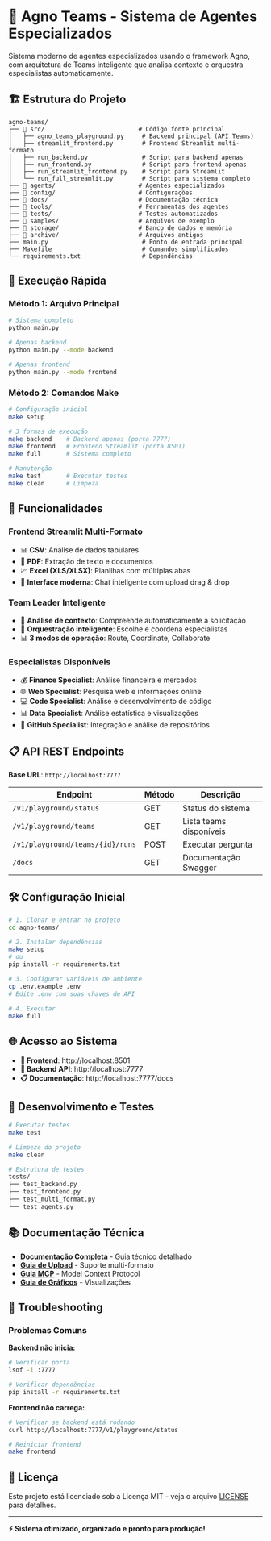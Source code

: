 # 🧠 Agno Teams - Sistema de Agentes Especializados

Sistema moderno de agentes especializados usando o framework Agno, com arquitetura de Teams inteligente que analisa contexto e orquestra especialistas automaticamente.

## 🏗️ **Estrutura do Projeto**

```
agno-teams/
├── 📁 src/                          # Código fonte principal
│   ├── agno_teams_playground.py     # Backend principal (API Teams)
│   ├── streamlit_frontend.py        # Frontend Streamlit multi-formato
│   ├── run_backend.py               # Script para backend apenas
│   ├── run_frontend.py              # Script para frontend apenas
│   ├── run_streamlit_frontend.py    # Script para Streamlit
│   └── run_full_streamlit.py        # Script para sistema completo
├── 📁 agents/                       # Agentes especializados
├── 📁 config/                       # Configurações
├── 📁 docs/                         # Documentação técnica
├── 📁 tools/                        # Ferramentas dos agentes
├── 📁 tests/                        # Testes automatizados
├── 📁 samples/                      # Arquivos de exemplo
├── 📁 storage/                      # Banco de dados e memória
├── 📁 archive/                      # Arquivos antigos
├── main.py                          # Ponto de entrada principal
├── Makefile                         # Comandos simplificados
└── requirements.txt                 # Dependências
```

## 🚀 **Execução Rápida**

### **Método 1: Arquivo Principal**
```bash
# Sistema completo
python main.py

# Apenas backend
python main.py --mode backend

# Apenas frontend
python main.py --mode frontend
```

### **Método 2: Comandos Make**
```bash
# Configuração inicial
make setup

# 3 formas de execução
make backend    # Backend apenas (porta 7777)
make frontend   # Frontend Streamlit (porta 8501)
make full       # Sistema completo

# Manutenção
make test       # Executar testes
make clean      # Limpeza
```

## 🎯 **Funcionalidades**

### **Frontend Streamlit Multi-Formato**
- 📊 **CSV**: Análise de dados tabulares
- 📄 **PDF**: Extração de texto e documentos
- 📈 **Excel (XLS/XLSX)**: Planilhas com múltiplas abas
- 🎨 **Interface moderna**: Chat inteligente com upload drag & drop

### **Team Leader Inteligente**
- 🧠 **Análise de contexto**: Compreende automaticamente a solicitação
- 🎯 **Orquestração inteligente**: Escolhe e coordena especialistas
- 📊 **3 modos de operação**: Route, Coordinate, Collaborate

### **Especialistas Disponíveis**
- 💰 **Finance Specialist**: Análise financeira e mercados
- 🌐 **Web Specialist**: Pesquisa web e informações online
- 💻 **Code Specialist**: Análise e desenvolvimento de código
- 📊 **Data Specialist**: Análise estatística e visualizações
- 🐙 **GitHub Specialist**: Integração e análise de repositórios

## 📋 **API REST Endpoints**

**Base URL**: `http://localhost:7777`

| Endpoint | Método | Descrição |
|----------|--------|-----------|
| `/v1/playground/status` | GET | Status do sistema |
| `/v1/playground/teams` | GET | Lista teams disponíveis |
| `/v1/playground/teams/{id}/runs` | POST | Executar pergunta |
| `/docs` | GET | Documentação Swagger |

## 🛠️ **Configuração Inicial**

```bash
# 1. Clonar e entrar no projeto
cd agno-teams/

# 2. Instalar dependências
make setup
# ou
pip install -r requirements.txt

# 3. Configurar variáveis de ambiente
cp .env.example .env
# Edite .env com suas chaves de API

# 4. Executar
make full
```

## 🌐 **Acesso ao Sistema**

- **🎨 Frontend**: http://localhost:8501
- **🔗 Backend API**: http://localhost:7777
- **📋 Documentação**: http://localhost:7777/docs

## 🧪 **Desenvolvimento e Testes**

```bash
# Executar testes
make test

# Limpeza do projeto
make clean

# Estrutura de testes
tests/
├── test_backend.py
├── test_frontend.py
├── test_multi_format.py
└── test_agents.py
```

## 📚 **Documentação Técnica**

- **[Documentação Completa](docs/CONFLUENCE_DOCUMENTATION.md)** - Guia técnico detalhado
- **[Guia de Upload](MULTI_FORMAT_UPLOAD.md)** - Suporte multi-formato
- **[Guia MCP](docs/MCP_GUIDE.md)** - Model Context Protocol
- **[Guia de Gráficos](docs/CHARTS_GUIDE.md)** - Visualizações

## 🔧 **Troubleshooting**

### Problemas Comuns

**Backend não inicia:**
```bash
# Verificar porta
lsof -i :7777

# Verificar dependências
pip install -r requirements.txt
```

**Frontend não carrega:**
```bash
# Verificar se backend está rodando
curl http://localhost:7777/v1/playground/status

# Reiniciar frontend
make frontend
```

## 📄 **Licença**

Este projeto está licenciado sob a Licença MIT - veja o arquivo [LICENSE](LICENSE) para detalhes.

---

**⚡ Sistema otimizado, organizado e pronto para produção!**
